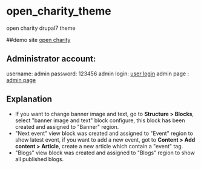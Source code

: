# open_charity_theme
open charity drupal7 theme

##demo site
[open charity](http://yan-dong.com)

## Administrator account:
username: admin
password: 123456
admin login: [user login](http://yan-dong.com/user)
admin page : [admin page](http://yan-dong.com/admin)

## Explanation

- If you want to change banner image and text, go to **Structure > Blocks**, select "banner image and text" block configure, this block has been created and assigned to "Banner" region.
- "Next event" view block was created and assigned to "Event" region to show latest event, if you want to add a new event, got to **Content > Add content > Article**, create a new article which contain a "event" tag.
- "Blogs" view block was created and assigned to "Blogs" region to show all published blogs.
